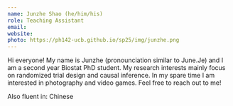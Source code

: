 ```yaml
---
name: Junzhe Shao (he/him/his)
role: Teaching Assistant
email: 
website: 
photo: https://ph142-ucb.github.io/sp25/img/junzhe.png
---
```


Hi everyone! My name is Junzhe (pronounciation similar to June.Je) and I am a second year Biostat PhD student. My research interests mainly focus on randomized trial design and causal inference. In my spare time I am interested in photography and video games. Feel free to reach out to me!

Also fluent in: Chinese 